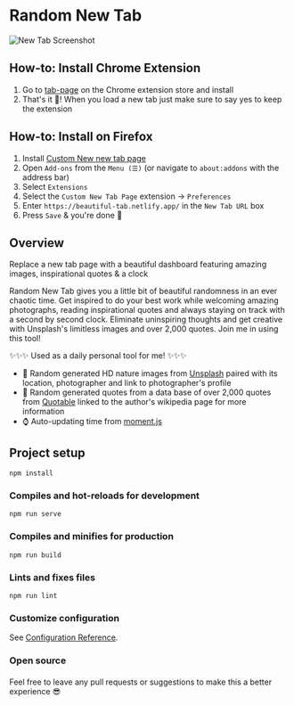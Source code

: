 # Random New Tab
![New Tab Screenshot](src/assets/screenshot.png)
## How-to: Install Chrome Extension
1) Go to [tab-page](https://chrome.google.com/webstore/detail/random-new-tab/namgfhmaempandjafcfgogpkngmgmfbp?hl=en&authuser=1) on the Chrome extension store and install
2) That's it 🎉! When you load a new tab just make sure to say yes to keep the extension

## How-to: Install on Firefox
1) Install [Custom New new tab page](https://addons.mozilla.org/en-US/firefox/addon/custom-new-tab-page/)
2) Open `Add-ons` from the `Menu (☰)` (or navigate to `about:addons` with the address bar)
3) Select `Extensions`
4) Select the `Custom New Tab Page` extension → `Preferences`
5) Enter `https://beautiful-tab.netlify.app/` in the `New Tab URL` box
6) Press `Save` & you're done 🎉

## Overview
Replace a new tab page with a beautiful dashboard featuring amazing images, inspirational quotes & a clock

Random New Tab gives you a little bit of beautiful randomness in an ever chaotic time. Get inspired to do your best work while welcoming amazing photographs, reading inspirational quotes and always staying on track with a second by second clock.  Eliminate uninspiring thoughts and get creative with Unsplash's limitless images and over 2,000 quotes. Join me in using this tool!

✨✨✨ Used as a daily personal tool for me! ✨✨✨

- 📸 Random generated HD nature images from [Unsplash](https://unsplash.com/) paired with its location, photographer and link to photographer's profile
- 📣 Random generated quotes from a data base of over 2,000 quotes from [Quotable](https://github.com/lukePeavey/quotable) linked to the author's wikipedia page for more information 
- ⌚️ Auto-updating time from [moment.js](https://momentjs.com/)

## Project setup
```
npm install
```

### Compiles and hot-reloads for development
```
npm run serve
```

### Compiles and minifies for production
```
npm run build
```

### Lints and fixes files
```
npm run lint
```

### Customize configuration
See [Configuration Reference](https://cli.vuejs.org/config/).

### Open source
#### 
Feel free to leave any pull requests or suggestions to make this a better experience 😎
